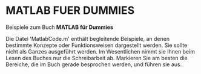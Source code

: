 # MATLAB FUER DUMMIES
Beispiele zum Buch **MATLAB für Dummies**

Die Datei 'MatlabCode.m' enthält begleitende Beispiele, an denen bestimmte Konzepte oder Funktionsweisen dargestellt werden. Sie sollte nicht als Ganzes ausgeführt werden. Im Wesentlichen nimmt sie Ihnen beim Lesen des Buches nur die Schreibarbeit ab. Markieren Sie am besten die Bereiche, die im Buch gerade besprochen werden, und führen sie aus.



